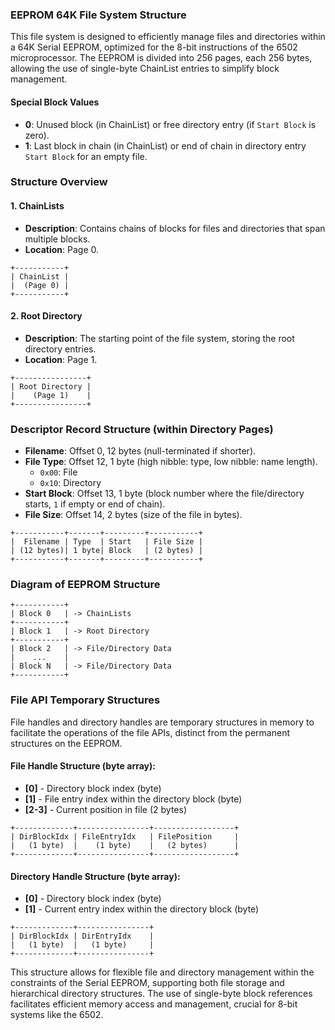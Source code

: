 ### EEPROM 64K File System Structure

This file system is designed to efficiently manage files and directories within a 64K Serial EEPROM, optimized for the 8-bit instructions of the 6502 microprocessor. The EEPROM is divided into 256 pages, each 256 bytes, allowing the use of single-byte ChainList entries to simplify block management.

#### Special Block Values
- **0**: Unused block (in ChainList) or free directory entry (if `Start Block` is zero).
- **1**: Last block in chain (in ChainList) or end of chain in directory entry `Start Block` for an empty file.

### Structure Overview

#### 1. ChainLists
- **Description**: Contains chains of blocks for files and directories that span multiple blocks.
- **Location**: Page 0.

```plaintext
+-----------+
| ChainList |
|  (Page 0) |
+-----------+
```

#### 2. Root Directory
- **Description**: The starting point of the file system, storing the root directory entries.
- **Location**: Page 1.

```plaintext
+----------------+
| Root Directory |
|    (Page 1)    |
+----------------+
```

### Descriptor Record Structure (within Directory Pages)
- **Filename**: Offset 0, 12 bytes (null-terminated if shorter).
- **File Type**: Offset 12, 1 byte (high nibble: type, low nibble: name length).
  - `0x00`: File
  - `0x10`: Directory
- **Start Block**: Offset 13, 1 byte (block number where the file/directory starts, `1` if empty or end of chain).
- **File Size**: Offset 14, 2 bytes (size of the file in bytes).

```plaintext
+-----------+-------+---------+-----------+
|  Filename | Type  | Start   | File Size |
| (12 bytes)| 1 byte| Block   | (2 bytes) |
+-----------+-------+---------+-----------+
```

### Diagram of EEPROM Structure

```plaintext
+-----------+
| Block 0   | -> ChainLists
+-----------+
| Block 1   | -> Root Directory
+-----------+
| Block 2   | -> File/Directory Data
|    ...    |
| Block N   | -> File/Directory Data
+-----------+
```

### File API Temporary Structures

File handles and directory handles are temporary structures in memory to facilitate the operations of the file APIs, distinct from the permanent structures on the EEPROM.

#### File Handle Structure (byte array):
- **[0]** - Directory block index (byte)
- **[1]** - File entry index within the directory block (byte)
- **[2-3]** - Current position in file (2 bytes)

```plaintext
+-------------+----------------+------------------+
| DirBlockIdx | FileEntryIdx   | FilePosition     |
|   (1 byte)  |    (1 byte)    |   (2 bytes)      |
+-------------+----------------+------------------+
```

#### Directory Handle Structure (byte array):
- **[0]** - Directory block index (byte)
- **[1]** - Current entry index within the directory block (byte)

```plaintext
+-------------+----------------+
| DirBlockIdx | DirEntryIdx    |
|   (1 byte)  |   (1 byte)     |
+-------------+----------------+
```

This structure allows for flexible file and directory management within the constraints of the Serial EEPROM, supporting both file storage and hierarchical directory structures. The use of single-byte block references facilitates efficient memory access and management, crucial for 8-bit systems like the 6502.

